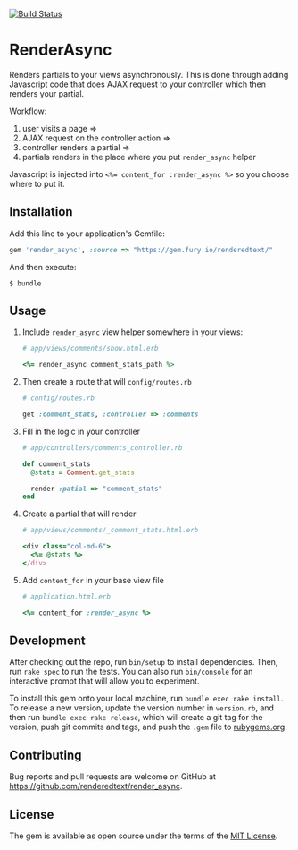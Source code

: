 [![Build Status](https://semaphoreci.com/api/v1/renderedtext/render_async/branches/master/badge.svg)](https://semaphoreci.com/renderedtext/render_async)

# RenderAsync

Renders partials to your views asynchronously. This is done through adding
Javascript code that does AJAX request to your controller which then renders
your partial.

Workflow:
1. user visits a page => 
2. AJAX request on the controller action => 
3. controller renders a partial => 
4. partials renders in the place where you put `render_async` helper

Javascript is injected into `<%= content_for :render_async %>` so you choose
where to put it.

## Installation

Add this line to your application's Gemfile:

```ruby
gem 'render_async', :source => "https://gem.fury.io/renderedtext/"
```

And then execute:

    $ bundle

## Usage

1. Include `render_async` view helper somewhere in your views:

    ```ruby
    # app/views/comments/show.html.erb

    <%= render_async comment_stats_path %>
    ```

2. Then create a route that will `config/routes.rb`
    ```ruby
    # config/routes.rb

    get :comment_stats, :controller => :comments
    ```

3. Fill in the logic in your controller
    ```ruby
    # app/controllers/comments_controller.rb

    def comment_stats
      @stats = Comment.get_stats

      render :patial => "comment_stats"
    end
    ```

4. Create a partial that will render
    ```ruby
    # app/views/comments/_comment_stats.html.erb

    <div class="col-md-6">
      <%= @stats %>
    </div>
    ```

5. Add `content_for` in your base view file
    ```ruby
    # application.html.erb

    <%= content_for :render_async %>
    ```

## Development

After checking out the repo, run `bin/setup` to install dependencies. Then, run
`rake spec` to run the tests. You can also run `bin/console` for an interactive
prompt that will allow you to experiment.

To install this gem onto your local machine, run `bundle exec rake install`. To
release a new version, update the version number in `version.rb`, and then run
`bundle exec rake release`, which will create a git tag for the version, push
git commits and tags, and push the `.gem` file to
[rubygems.org](https://rubygems.org).

## Contributing

Bug reports and pull requests are welcome on GitHub at https://github.com/renderedtext/render_async.

## License

The gem is available as open source under the terms of the [MIT License](http://opensource.org/licenses/MIT).
